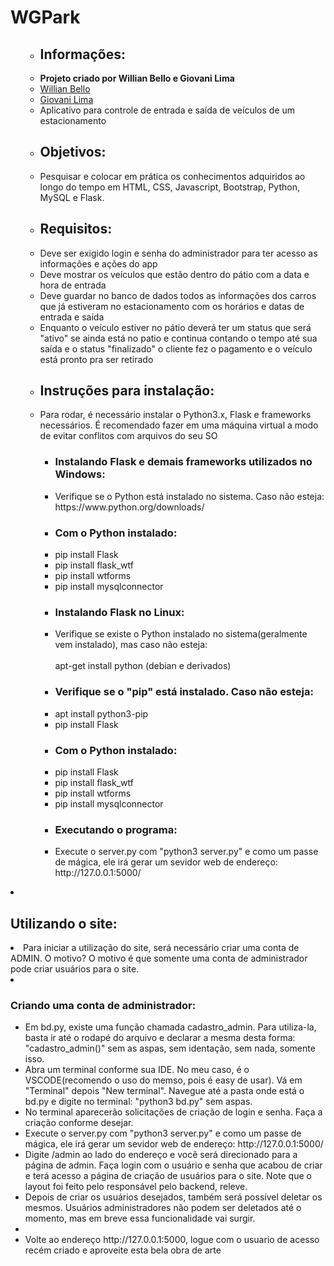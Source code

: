 <h1>WGPark</h1>
<ul>
    <ul>
        <li><h2>Informações:</h2></li>
        <li><strong>Projeto criado por Willian Bello e Giovani Lima</strong></li>
        <li><a href="https://github.com/willianbello">Willian Bello</a></li>
        <li><a href="https://github.com/xEveRLasT">Giovani Lima</a></li>
        <li>Aplicativo para controle de entrada e saída de veículos de um estacionamento</li>
    </ul>
    <ul>
        <li><h2>Objetivos:</h2></li>
        <li>Pesquisar e colocar em prática os conhecimentos adquiridos ao longo do tempo em HTML, CSS, Javascript, Bootstrap, Python, MySQL e Flask.</li>
    </ul>
    <ul>
        <li><h2>Requisitos:</h2></li>
        <li>Deve ser exigido login e senha do administrador para ter acesso as informações e ações do app</li>
        <li>Deve mostrar os veículos que estão dentro do pátio com a data e hora de entrada</li>
        <li>Deve guardar no banco de dados todos as informações dos carros que já estiveram no estacionamento com os horários e datas de entrada e saída</li>
        <li>Enquanto o veículo estiver no pátio deverá ter um status que será "ativo" se ainda está no patio e continua contando o tempo até sua saída e o status "finalizado" o cliente fez o pagamento e o veículo está pronto pra ser retirado</li>
    </ul>
    <ul>
        <li><h2>Instruções para instalação:</h2></li>
        <li>Para rodar, é necessário instalar o Python3.x, Flask e frameworks necessários. É recomendado fazer em uma máquina virtual a modo de evitar conflitos com arquivos do seu SO</li>
        <ul>
            <li><h3>Instalando Flask e demais frameworks utilizados no Windows:</h3></li>
            <li>Verifique se o Python está instalado no sistema. Caso não esteja:
            <br>https://www.python.org/downloads/</li>
        </ul>
        <ul>
            <li><h3>Com o Python instalado:</h3></li>
            <li>pip install Flask</li>
            <li>pip install flask_wtf</li>
            <li>pip install wtforms</li>
            <li>pip install mysqlconnector</li>
        </ul>
         <ul>
            <li><h3>Instalando Flask no Linux:</h3></li>
            <li>Verifique se existe o Python instalado no sistema(geralmente vem instalado), mas caso não esteja:
             <br><br>apt-get install python (debian e derivados)</li>
        </ul>
        <ul>
            <li><h3>Verifique se o "pip" está instalado. Caso não esteja:</h3></li>
            <li>apt install python3-pip</li>
            <li>pip install Flask</li>
        </ul>
         <ul>
            <li><h3>Com o Python instalado:</h3></li>
            <li>pip install Flask</li>
            <li>pip install flask_wtf</li>
            <li>pip install wtforms</li>
            <li>pip install mysqlconnector</li>
            </ul>
            <ul>
            <li><h3>Executando o programa:</h3></li>
            <li>Execute o server.py com "python3 server.py" e como um passe de mágica, ele irá gerar um sevidor web de endereço: http://127.0.0.1:5000/
        </ul>
    </ul>
</ul>

<li><h2> Utilizando o site:</h2></li>
<li>Para iniciar a utilização do site, será necessário criar uma conta de ADMIN. O motivo? O motivo é que somente uma conta de administrador pode criar usuários para o site.</li>
<li><h3>Criando uma conta de administrador:</h3></li>
<ul>
    <li>Em bd.py, existe uma função chamada cadastro_admin. Para utiliza-la, basta ir até o rodapé do arquivo e declarar a mesma desta forma: "cadastro_admin()" sem as aspas, sem identação, sem nada, somente isso.</li>
    <li>Abra um terminal conforme sua IDE. No meu caso, é o VSCODE(recomendo o uso do memso, pois é easy de usar). Vá em "Terminal" depois "New terminal". Navegue até a pasta onde está o bd.py e digite no terminal: "python3 bd.py" sem aspas.</li>
    <li>No terminal aparecerão solicitações de criação de login e senha. Faça a criação conforme desejar.</li>
    <li>Execute o server.py com "python3 server.py" e como um passe de mágica, ele irá gerar um sevidor web de endereço: http://127.0.0.1:5000/</li>
    <li>Digite /admin ao lado do endereço e você será direcionado para a página de admin. Faça login com o usuário e senha que acabou de criar e terá acesso a página de criação de usuários para o site. Note que o layout foi feito pelo responsável pelo backend, releve.</li>
    <li>Depois de criar os usuários desejados, também será possível deletar os mesmos. Usuários administradores não podem ser deletados até o momento, mas em breve essa funcionalidade vai surgir.<li>
    <li>Volte ao endereço http://127.0.0.1:5000, logue com o usuario de acesso recém criado e aproveite esta bela obra de arte</li>
</ul>